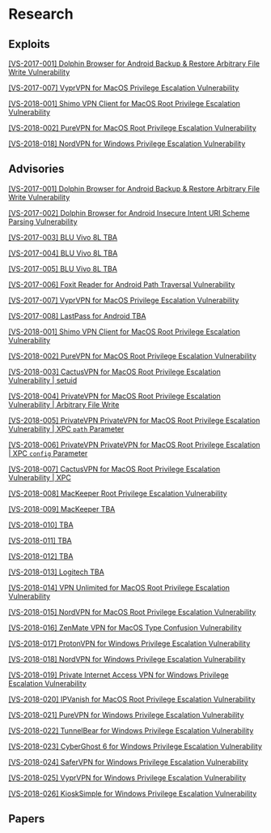 # Research
## Exploits
[ [VS-2017-001] Dolphin Browser for Android Backup & Restore Arbitrary File Write Vulnerability  ](https://github.com/VerSprite/research/blob/master/exploits/VS-2017-001/README.md)

[ [VS-2017-007] VyprVPN for MacOS Privilege Escalation Vulnerability ](https://github.com/VerSprite/research/blob/master/exploits/VS-2017-007/README.md)

[ [VS-2018-001] Shimo VPN Client for MacOS Root Privilege Escalation Vulnerability ](https://github.com/VerSprite/research/blob/master/exploits/VS-2018-001/README.md)

[ [VS-2018-002] PureVPN for MacOS Root Privilege Escalation Vulnerability ](https://github.com/VerSprite/research/blob/master/exploits/VS-2018-002/README.md)

[ [VS-2018-018] NordVPN for Windows Privilege Escalation Vulnerability ](https://github.com/VerSprite/research/tree/master/exploits/VS-2018-018/README.md)

## Advisories 
[ [VS-2017-001]  Dolphin Browser for Android Backup & Restore Arbitrary File Write Vulnerability ](https://github.com/VerSprite/research/blob/master/advisories/VS-2017-001.md)

[ [VS-2017-002] Dolphin Browser for Android Insecure Intent URI Scheme Parsing Vulnerability](https://github.com/VerSprite/research/blob/master/advisories/VS-2017-002.md)

[ [VS-2017-003] BLU Vivo 8L TBA ](https://github.com/VerSprite/research/blob/master/advisories/VS-2017-003.md)

[ [VS-2017-004] BLU Vivo 8L TBA ](https://github.com/VerSprite/research/blob/master/advisories/VS-2017-004.md)

[ [VS-2017-005] BLU Vivo 8L TBA ](https://github.com/VerSprite/research/blob/master/advisories/VS-2017-005.md)

[ [VS-2017-006] Foxit Reader for Android Path Traversal Vulnerability ](https://github.com/VerSprite/research/blob/master/advisories/VS-2017-006.md)

[ [VS-2017-007] VyprVPN for MacOS Privilege Escalation Vulnerability ](https://github.com/VerSprite/research/blob/master/advisories/VS-2017-007.md)

[ [VS-2017-008] LastPass for Android TBA ](https://github.com/VerSprite/research/blob/master/advisories/VS-2017-008.md)

[ [VS-2018-001] Shimo VPN Client for MacOS Root Privilege Escalation Vulnerability ](https://github.com/VerSprite/research/blob/master/advisories/VS-2018-001.md)

[ [VS-2018-002] PureVPN for MacOS Root Privilege Escalation Vulnerability  ](https://github.com/VerSprite/research/blob/master/advisories/VS-2018-002.md)

[ [VS-2018-003] CactusVPN for MacOS Root Privilege Escalation Vulnerability | setuid ](https://github.com/VerSprite/research/blob/master/advisories/VS-2018-003.md)

[ [VS-2018-004] PrivateVPN for MacOS Root Privilege Escalation Vulnerability | Arbitrary File Write ](https://github.com/VerSprite/research/blob/master/advisories/VS-2018-004.md)

[ [VS-2018-005] PrivateVPN PrivateVPN for MacOS Root Privilege Escalation Vulnerability | XPC `path` Parameter ](https://github.com/VerSprite/research/blob/master/advisories/VS-2018-005.md)

[ [VS-2018-006] PrivateVPN PrivateVPN for MacOS Root Privilege Escalation | XPC `config` Parameter ](https://github.com/VerSprite/research/blob/master/advisories/VS-2018-006.md)

[ [VS-2018-007] CactusVPN for MacOS Root Privilege Escalation Vulnerability | XPC ](https://github.com/VerSprite/research/blob/master/advisories/VS-2018-007.md)

[ [VS-2018-008] MacKeeper Root Privilege Escalation Vulnerability ](https://github.com/VerSprite/research/blob/master/advisories/VS-2018-008.md)

[ [VS-2018-009] MacKeeper TBA ](https://github.com/VerSprite/research/blob/master/advisories/VS-2018-009.md)

[ [VS-2018-010] TBA ](https://github.com/VerSprite/research/blob/master/advisories/VS-2018-010.md)

[ [VS-2018-011] TBA ](https://github.com/VerSprite/research/blob/master/advisories/VS-2018-011.md)

[ [VS-2018-012] TBA ](https://github.com/VerSprite/research/blob/master/advisories/VS-2018-012.md)

[ [VS-2018-013] Logitech TBA ](https://github.com/VerSprite/research/blob/master/advisories/VS-2018-013.md)

[ [VS-2018-014] VPN Unlimited for MacOS Root Privilege Escalation Vulnerability ](https://github.com/VerSprite/research/blob/master/advisories/VS-2018-014.md)

[ [VS-2018-015] NordVPN for MacOS Root Privilege Escalation Vulnerability ](https://github.com/VerSprite/research/blob/master/advisories/VS-2018-015.md)

[ [VS-2018-016] ZenMate VPN for MacOS Type Confusion Vulnerability ](https://github.com/VerSprite/research/blob/master/advisories/VS-2018-016.md)

[ [VS-2018-017] ProtonVPN for Windows Privilege Escalation Vulnerability ](https://github.com/VerSprite/research/blob/master/advisories/VS-2018-017.md)

[ [VS-2018-018] NordVPN for Windows Privilege Escalation Vulnerability ](https://github.com/VerSprite/research/blob/master/advisories/VS-2018-018.md)

[ [VS-2018-019] Private Internet Access VPN for Windows Privilege Escalation Vulnerability
 ](https://github.com/VerSprite/research/blob/master/advisories/VS-2018-019.md)

[ [VS-2018-020] IPVanish for MacOS Root Privilege Escalation Vulnerability ](https://github.com/VerSprite/research/blob/master/advisories/VS-2018-020.md)

[ [VS-2018-021] PureVPN for Windows Privilege Escalation Vulnerability ](https://github.com/VerSprite/research/blob/master/advisories/VS-2018-021.md)

[ [VS-2018-022] TunnelBear for Windows Privilege Escalation Vulnerability ](https://github.com/VerSprite/research/blob/master/advisories/VS-2018-022.md)

[ [VS-2018-023] CyberGhost 6 for Windows Privilege Escalation Vulnerability ](https://github.com/VerSprite/research/blob/master/advisories/VS-2018-023.md)

[ [VS-2018-024] SaferVPN for Windows Privilege Escalation Vulnerability  ](https://github.com/VerSprite/research/blob/master/advisories/VS-2018-024.md)

[ [VS-2018-025] VyprVPN for Windows Privilege Escalation Vulnerability ](https://github.com/VerSprite/research/blob/master/advisories/VS-2018-025.md)

[ [VS-2018-026] KioskSimple for Windows Privilege Escalation Vulnerability ](https://github.com/VerSprite/research/blob/master/advisories/VS-2018-026.md)

## Papers
